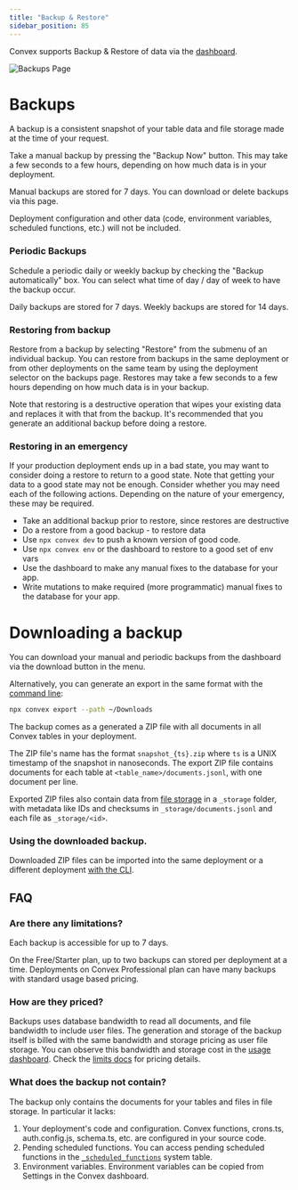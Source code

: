 ```yaml
---
title: "Backup & Restore"
sidebar_position: 85
---
```


Convex supports Backup & Restore of data via the
[dashboard](https://dashboard.convex.dev/deployment/settings/backups).

![Backups Page](/screenshots/backups.png)

# Backups

A backup is a consistent snapshot of your table data and file storage made at
the time of your request.

Take a manual backup by pressing the "Backup Now" button. This may take a few
seconds to a few hours, depending on how much data is in your deployment.

Manual backups are stored for 7 days. You can download or delete backups via
this page.

Deployment configuration and other data (code, environment variables, scheduled
functions, etc.) will not be included.

### Periodic Backups

Schedule a periodic daily or weekly backup by checking the "Backup
automatically" box. You can select what time of day / day of week to have the
backup occur.

Daily backups are stored for 7 days. Weekly backups are stored for 14 days.

<ProFeatureUpsell feature="Periodic backups" verb="require" />

### Restoring from backup

Restore from a backup by selecting "Restore" from the submenu of an individual
backup. You can restore from backups in the same deployment or from other
deployments on the same team by using the deployment selector on the backups
page. Restores may take a few seconds to a few hours depending on how much data
is in your backup.

Note that restoring is a destructive operation that wipes your existing data and
replaces it with that from the backup. It's recommended that you generate an
additional backup before doing a restore.

### Restoring in an emergency

If your production deployment ends up in a bad state, you may want to consider
doing a restore to return to a good state. Note that getting your data to a good
state may not be enough. Consider whether you may need each of the following
actions. Depending on the nature of your emergency, these may be required.

- Take an additional backup prior to restore, since restores are destructive
- Do a restore from a good backup - to restore data
- Use `npx convex dev` to push a known version of good code.
- Use `npx convex env` or the dashboard to restore to a good set of env vars
- Use the dashboard to make any manual fixes to the database for your app.
- Write mutations to make required (more programmatic) manual fixes to the
  database for your app.

# Downloading a backup

You can download your manual and periodic backups from the dashboard via the
download button in the menu.

Alternatively, you can generate an export in the same format with the
[command line](/cli.md#export-data-to-a-file):

```sh
npx convex export --path ~/Downloads
```

The backup comes as a generated a ZIP file with all documents in all Convex
tables in your deployment.

The ZIP file's name has the format `snapshot_{ts}.zip` where `ts` is a UNIX
timestamp of the snapshot in nanoseconds. The export ZIP file contains documents
for each table at `<table_name>/documents.jsonl`, with one document per line.

Exported ZIP files also contain data from [file storage](/file-storage) in a
`_storage` folder, with metadata like IDs and checksums in
`_storage/documents.jsonl` and each file as `_storage/<id>`.

### Using the downloaded backup.

Downloaded ZIP files can be imported into the same deployment or a different
deployment
[with the CLI](/database/import-export/import.mdx#restore-data-from-a-backup-zip-file).

## FAQ

### Are there any limitations?

Each backup is accessible for up to 7 days.

On the Free/Starter plan, up to two backups can stored per deployment at a time.
Deployments on Convex Professional plan can have many backups with standard
usage based pricing.

### How are they priced?

Backups uses database bandwidth to read all documents, and file bandwidth to
include user files. The generation and storage of the backup itself is billed
with the same bandwidth and storage pricing as user file storage. You can
observe this bandwidth and storage cost in the
[usage dashboard](https://dashboard.convex.dev/team/settings/usage). Check the
[limits docs](/production/state/limits#database) for pricing details.

### What does the backup not contain?

The backup only contains the documents for your tables and files in file
storage. In particular it lacks:

1. Your deployment's code and configuration. Convex functions, crons.ts,
   auth.config.js, schema.ts, etc. are configured in your source code.
2. Pending scheduled functions. You can access pending scheduled functions in
   the [`_scheduled_functions`](/database/advanced/system-tables.mdx) system
   table.
3. Environment variables. Environment variables can be copied from Settings in
   the Convex dashboard.
